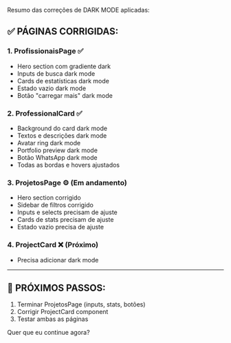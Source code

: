 Resumo das correções de DARK MODE aplicadas:

## ✅ PÁGINAS CORRIGIDAS:

### 1. **ProfissionaisPage** ✅
- Hero section com gradiente dark
- Inputs de busca dark mode
- Cards de estatísticas dark mode
- Estado vazio dark mode
- Botão "carregar mais" dark mode

### 2. **ProfessionalCard** ✅
- Background do card dark mode
- Textos e descrições dark mode
- Avatar ring dark mode
- Portfolio preview dark mode
- Botão WhatsApp dark mode
- Todas as bordas e hovers ajustados

### 3. **ProjetosPage** ⚙️ (Em andamento)
- Hero section corrigido
- Sidebar de filtros corrigido
- Inputs e selects precisam de ajuste
- Cards de stats precisam de ajuste
- Estado vazio precisa de ajuste

### 4. **ProjectCard** ❌ (Próximo)
- Precisa adicionar dark mode

---

## 🎯 PRÓXIMOS PASSOS:

1. Terminar ProjetosPage (inputs, stats, botões)
2. Corrigir ProjectCard component
3. Testar ambas as páginas

Quer que eu continue agora?
